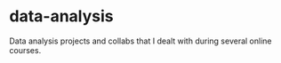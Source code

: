 # data-analysis

Data analysis projects and collabs that I dealt with during several online courses.
